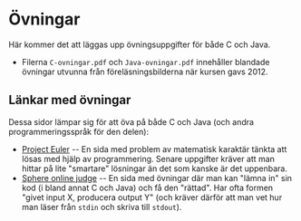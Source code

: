 Övningar
========

Här kommer det att läggas upp övningsuppgifter för både C och
Java.

* Filerna `C-ovningar.pdf` och `Java-ovningar.pdf` innehåller
  blandade övningar utvunna från föreläsningsbilderna när kursen
  gavs 2012.

## Länkar med övningar

Dessa sidor lämpar sig för att öva på både C och Java (och andra
programmeringsspråk för den delen):

* [Project Euler](https://projecteuler.net/) -- En sida med
  problem av matematisk karaktär tänkta att lösas med hjälp av
  programmering. Senare uppgifter kräver att man hittar på lite
  "smartare" lösningar än det som kanske är det uppenbara.
* [Sphere online judge](http://www.spoj.com/problems/classical/)
  -- En sida med övningar där man kan "lämna in" sin kod (i bland
  annat C och Java) och få den "rättad". Har ofta formen "givet
  input X, producera output Y" (och kräver därför att man vet hur
  man läser från `stdin` och skriva till `stdout`).
